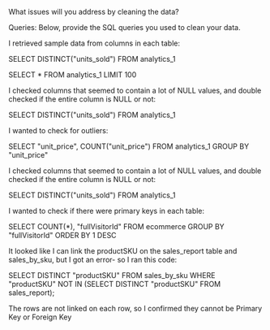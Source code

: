 What issues will you address by cleaning the data?





Queries:
Below, provide the SQL queries you used to clean your data. 

I retrieved sample data from columns in each table:

SELECT DISTINCT("units_sold") FROM analytics_1

SELECT * FROM analytics_1 LIMIT 100

I checked columns that seemed to contain a lot of NULL values, and double checked if the entire column is NULL or not:

SELECT DISTINCT("units_sold") FROM analytics_1

I wanted to check for outliers:

SELECT "unit_price", COUNT("unit_price") FROM analytics_1 GROUP BY "unit_price" 


I checked columns that seemed to contain a lot of NULL values, and double checked if the entire column is NULL or not: 

SELECT DISTINCT("units_sold")
FROM analytics_1  

I wanted to check if there were primary keys in each table: 

SELECT COUNT(*), "fullVisitorId"
FROM ecommerce
GROUP BY "fullVisitorId"
ORDER BY 1 DESC  

It looked like I can link the productSKU on the sales_report table and sales_by_sku, but I got an error- so I ran this code: 

SELECT DISTINCT "productSKU" FROM sales_by_sku
WHERE "productSKU" NOT IN (SELECT DISTINCT "productSKU" FROM sales_report); 

The rows are not linked on each row, so I confirmed they cannot be Primary Key or Foreign Key


